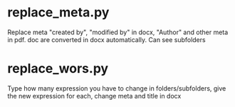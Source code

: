 # replace_meta.py
Replace meta "created by", "modified by" in docx, "Author" and other meta in pdf. doc are converted in docx automatically. Can see subfolders
# replace_wors.py
Type how many expression you have to change in folders/subfolders, give the new expression for each, change meta and title in docx
